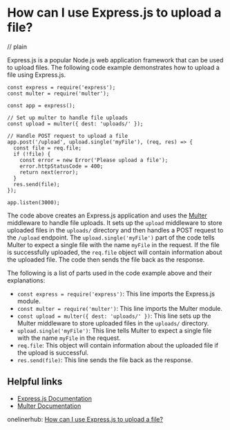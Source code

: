 # How can I use Express.js to upload a file?
// plain

Express.js is a popular Node.js web application framework that can be used to upload files. The following code example demonstrates how to upload a file using Express.js.

```
const express = require('express');
const multer = require('multer');

const app = express();

// Set up multer to handle file uploads
const upload = multer({ dest: 'uploads/' });

// Handle POST request to upload a file
app.post('/upload', upload.single('myFile'), (req, res) => {
  const file = req.file;
  if (!file) {
    const error = new Error('Please upload a file');
    error.httpStatusCode = 400;
    return next(error);
  }
  res.send(file);
});

app.listen(3000);
```

The code above creates an Express.js application and uses the [Multer](https://github.com/expressjs/multer) middleware to handle file uploads. It sets up the `upload` middleware to store uploaded files in the `uploads/` directory and then handles a POST request to the `/upload` endpoint. The `upload.single('myFile')` part of the code tells Multer to expect a single file with the name `myFile` in the request. If the file is successfully uploaded, the `req.file` object will contain information about the uploaded file. The code then sends the file back as the response.

The following is a list of parts used in the code example above and their explanations:

- `const express = require('express')`: This line imports the Express.js module.
- `const multer = require('multer')`: This line imports the Multer module.
- `const upload = multer({ dest: 'uploads/' })`: This line sets up the Multer middleware to store uploaded files in the `uploads/` directory.
- `upload.single('myFile')`: This line tells Multer to expect a single file with the name `myFile` in the request.
- `req.file`: This object will contain information about the uploaded file if the upload is successful.
- `res.send(file)`: This line sends the file back as the response.

## Helpful links

- [Express.js Documentation](https://expressjs.com/)
- [Multer Documentation](https://github.com/expressjs/multer)

onelinerhub: [How can I use Express.js to upload a file?](https://onelinerhub.com/expressjs/how-can-i-use-express-js-to-upload-a-file)